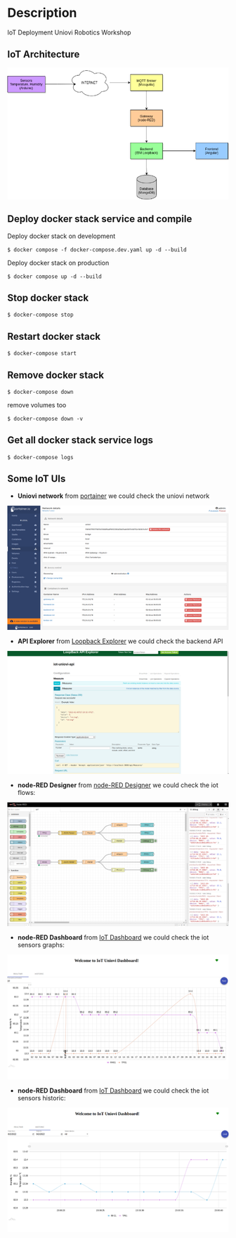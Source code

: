 # Description
IoT Deployment Uniovi Robotics Workshop 

## IoT Architecture
![IoT Architecture](captures/iot_architecture.drawio.png "IoT Architecture")

## Deploy docker stack service and compile
Deploy docker stack on development
```
$ docker compose -f docker-compose.dev.yaml up -d --build
```

Deploy docker stack on production
```shell
$ docker compose up -d --build
```

## Stop docker stack
```shell
$ docker-compose stop
```

## Restart docker stack
```shell
$ docker-compose start
```

## Remove docker stack
```shell
$ docker-compose down
```

remove volumes too
```shell
$ docker-compose down -v
```

## Get all docker stack service logs
```shell
$ docker-compose logs
```

## Some IoT UIs

- **Uniovi network** from [portainer](https://localhost:9443) we could check the uniovi network

![Uniovi net](captures/iot_network.png "Uniovi net")

- **API Explorer** from [Loopback Explorer](http://localhost:3000/explorer) we could check the backend API

![API Explorer](captures/api-explorer.png "API Explorer")

- **node-RED Designer** from [node-RED Designer](http://localhost:1880) we could check the iot flows:

![node-RED Designer](captures/node-RED_designer.png "node-RED Designer")

- **node-RED Dashboard** from [IoT Dashboard](http://localhost:4200) we could check the iot sensors graphs:
 
![IoT Frontend Realtime](captures/iot_ui_RT.png "IoT Frontend Realtime")

- **node-RED Dashboard** from [IoT Dashboard](http://localhost:4200) we could check the iot sensors historic:
 
![IoT Frontend Historic](captures/iot_ui_historic.png "IoT Frontend Historic")